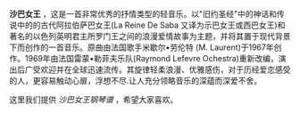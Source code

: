

**沙巴女王** ，这是一首非常优秀的抒情类型的轻音乐。以"旧约圣经"中的神话和传说中的的古代阿拉伯萨巴女王(La Reine De Saba
又译为示巴女王或西巴女王)和著名的以色列英明君主所罗门王之间的浪漫爱情故事为主题，并将其置于现代背景下而创作的一首音乐。原曲由法国歌手米歇尔•劳伦特 (M.
Laurent)于1967年创作。1969年由法国雷蒙•勒菲夫乐队(Raymond Lefevre
Ochestra)重新改编，演出后广受欢迎并在全球迅速流传。其旋律轻柔浪漫、优雅感伤，对于历经爱恋感受的人，更容易触动心扉，浮想不尽.让人充分领略音乐的深蕴而深爱不舍。

  
这里我们提供 _沙巴女王钢琴谱_ ，希望大家喜欢。

